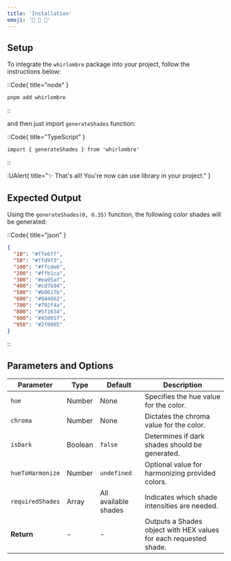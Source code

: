 ```yaml
---
title: 'Installation'
emoji: '💫 🎉 🍰'
---
```


## Setup

To integrate the `whirlombre` package into your project, follow the instructions below:

::Code{ title="node" }
```
pnpm add whirlombre
```
::

and then just import `generateShades` function:

::Code{ title="TypeScript" }
```
import { generateShades } from 'whirlombre'
```
::

:UAlert{ title="✨ That's all! You're now can use library in your project." }

## Expected Output

Using the ```generateShades(0, 0.35)``` function, the following color shades will be generated:

::Code{ title="json" }
```json
{
  "10": "#ffe6ff",
  "50": "#ffd9f3",
  "100": "#ffcde6",
  "200": "#ffb1ca",
  "300": "#ea95af",
  "400": "#cd7b94",
  "500": "#b0617b",
  "600": "#944862",
  "700": "#792f4a",
  "800": "#5f1634",
  "900": "#45001f",
  "950": "#2f0005"
}
```
::

## Parameters and Options

| Parameter       | Type                 | Default                 | Description                                                                  |
| --------------- | -------------------- | ----------------------- | ---------------------------------------------------------------------------- |
| `hue`           | Number               | None                    | Specifies the hue value for the color.                                       |
| `chroma`        | Number               | None                    | Dictates the chroma value for the color.                                     |
| `isDark`        | Boolean              | `false`                 | Determines if dark shades should be generated.                               |
| `hueToHarmonize`| Number               | `undefined`             | Optional value for harmonizing provided colors.                              |
| `requiredShades`| Array                | All available shades    | Indicates which shade intensities are needed.                                |
| **Return**      | -                    | -                       | Outputs a Shades object with HEX values for each requested shade.            |




